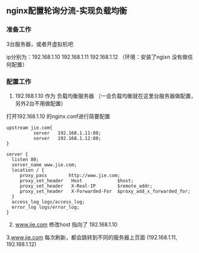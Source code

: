 

## nginx配置轮询分流-实现负载均衡


### 准备工作

3台服务器，或者开虚拟机吧

ip分别为：192.168.1.10  192.168.1.11  192.168.1.12   （环境：安装了ngixn 没有做任何配置）


### 配置工作

1. 192.168.1.10  作为  负载均衡服务器  （一会负载均衡就在这里台服务器做配置，另外2台不用做配置）

打开192.168.1.10 的nginx.conf进行简要配置

```
upstream jie.com{  
          server   192.168.1.11:80;  
          server   192.168.1.12:80;  
} 

server {  
  listen 80;  
  server_name www.jie.com;  
  location / {  
     proxy_pass        http://www.jie.com;  
     proxy_set_header   Host             $host;  
     proxy_set_header   X-Real-IP        $remote_addr;  
     proxy_set_header   X-Forwarded-For  $proxy_add_x_forwarded_for;  
  }  
  access_log logs/access_log;  
  error_log logs/error_log;  
}  

```

2. www.jie.com 修改host 指向了  192.168.1.10

3.www.jie.com 每次刷新，都会跳转到不同的服务器上页面 (192.168.1.11,  192.168.1.12)








